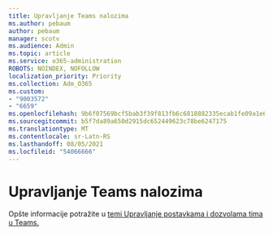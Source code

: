 ```yaml
---
title: Upravljanje Teams nalozima
ms.author: pebaum
author: pebaum
manager: scotv
ms.audience: Admin
ms.topic: article
ms.service: o365-administration
ROBOTS: NOINDEX, NOFOLLOW
localization_priority: Priority
ms.collection: Adm_O365
ms.custom:
- "9003572"
- "6659"
ms.openlocfilehash: 9b6f07569bcf5bab3f39f813fb6c6818882335ecab1fe09a1e65f2e06ff2edd5
ms.sourcegitcommit: b5f7da89a650d2915dc652449623c78be6247175
ms.translationtype: MT
ms.contentlocale: sr-Latn-RS
ms.lasthandoff: 08/05/2021
ms.locfileid: "54066666"
---
```

# <a name="managing-teams-accounts"></a>Upravljanje Teams nalozima

Opšte informacije potražite u [temi Upravljanje postavkama i dozvolama tima u Teams.](https://support.microsoft.com/office/ce053b04-1b8e-4796-baa8-90dc427b3acc#ID0EAABAAA=Desktop)
